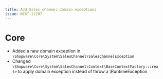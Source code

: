 ```yaml
---
title: Add Sales channel domain exceptions
issue: NEXT-27207
---
```

# Core
* Added a new domain exception in `\Shopware\Core\System\SalesChannel\SalesChannelException`
* Changed `\Shopware\Core\System\SalesChannel\Context\BaseContextFactory::create` to apply domain exception instead of throw a \RuntimeException

